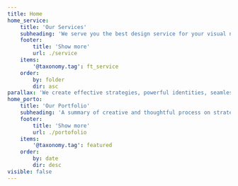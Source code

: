 ```yaml
---
title: Home
home_service:
    title: 'Our Services'
    subheading: 'We serve you the best design service for your visual needs.'
    footer:
        title: 'Show more'
        url: ./service
    items:
        '@taxonomy.tag': ft_service
    order:
        by: folder
        dir: asc
parallax: 'We create effective strategies, powerful identities, seamless interactions, and memorable experiences to connect people to brands and organizations.'
home_porto:
    title: 'Our Portfolio'
    subheading: 'A summary of creative and thoughtful process on stratey, branding, & design that builds exceptional businesses.'
    footer:
        title: 'Show more'
        url: ./portofolio
    items:
        '@taxonomy.tag': featured
    order:
        by: date
        dir: desc
visible: false
---
```


